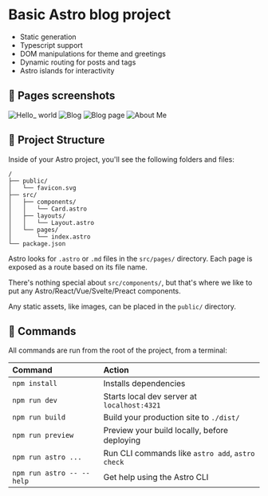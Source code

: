# Basic Astro blog project
- Static generation
- Typescript support
- DOM manipulations for theme and greetings
- Dynamic routing for posts and tags
- Astro islands for interactivity

## 👀 Pages screenshots
![Hello_ world](https://github.com/arthurseredaa/astro-blog-test/assets/55348317/c9070b19-b84c-4a1d-9cee-c9b3edf1acaf)
![Blog](https://github.com/arthurseredaa/astro-blog-test/assets/55348317/f23f9e60-34d8-4830-90c7-bc01c4cc7e55)
![Blog page](https://github.com/arthurseredaa/astro-blog-test/assets/55348317/7f4f28bf-07c0-4463-816c-de84f523fa66)
![About Me](https://github.com/arthurseredaa/astro-blog-test/assets/55348317/eabb9121-b148-43b3-8430-ab66f008061b)

## 🚀 Project Structure

Inside of your Astro project, you'll see the following folders and files:

```text
/
├── public/
│   └── favicon.svg
├── src/
│   ├── components/
│   │   └── Card.astro
│   ├── layouts/
│   │   └── Layout.astro
│   └── pages/
│       └── index.astro
└── package.json
```

Astro looks for `.astro` or `.md` files in the `src/pages/` directory. Each page is exposed as a route based on its file name.

There's nothing special about `src/components/`, but that's where we like to put any Astro/React/Vue/Svelte/Preact components.

Any static assets, like images, can be placed in the `public/` directory.

## 🧞 Commands

All commands are run from the root of the project, from a terminal:

| Command                   | Action                                           |
| :------------------------ | :----------------------------------------------- |
| `npm install`             | Installs dependencies                            |
| `npm run dev`             | Starts local dev server at `localhost:4321`      |
| `npm run build`           | Build your production site to `./dist/`          |
| `npm run preview`         | Preview your build locally, before deploying     |
| `npm run astro ...`       | Run CLI commands like `astro add`, `astro check` |
| `npm run astro -- --help` | Get help using the Astro CLI                     |
